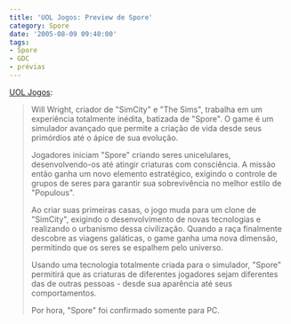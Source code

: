 ```yaml
---
title: 'UOL Jogos: Preview de Spore'
category: Spore
date: '2005-08-09 09:40:00'
tags:
- Spore
- GDC
- prévias
---
```


[UOL Jogos](http://jogos.uol.com.br/previews/pc/ult404u598.jhtm):

> Will Wright, criador de "SimCity" e "The Sims", trabalha em um experiência totalmente inédita, batizada de "Spore". O game é um simulador avançado que permite a criação de vida desde seus primórdios até o ápice de sua evolução.
>
> Jogadores iniciam "Spore" criando seres unicelulares, desenvolvendo-os até atingir criaturas com consciência. A missão então ganha um novo elemento estratégico, exigindo o controle de grupos de seres para garantir sua sobrevivência no melhor estilo de "Populous".
>
> Ao criar suas primeiras casas, o jogo muda para um clone de "SimCity", exigindo o desenvolvimento de novas tecnologias e realizando o urbanismo dessa civilização. Quando a raça finalmente descobre as viagens galáticas, o game ganha uma nova dimensão, permitindo que os seres se espalhem pelo universo.
>
> Usando uma tecnologia totalmente criada para o simulador, "Spore" permitirá que as criaturas de diferentes jogadores sejam diferentes das de outras pessoas - desde sua aparência até seus comportamentos.
>
> Por hora, "Spore" foi confirmado somente para PC.
